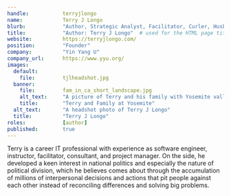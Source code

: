 ```yaml
---
handle:           terryjlongo
name:             Terry J Longo
blurb:            "Author, Strategic Analyst, Facilitator, Curler, Husband, Father, Son, Amateur Craftsperson"
title:            "Author: Terry J Longo"  # used for the HTML page title tag
website:          https://terryjlongo.com/
position:         "Founder"
company:          "Yin Yang U"
company_url:      https://www.yyu.org/
images:
  default:
    file:         tjlheadshot.jpg
  banner:
    file:         fam_in_ca_short_landscape.jpg
    alt_text:     "A picture of Terry and his family with Yosemite valley behind and below them as a backdrop"
    title:        "Terry and Family at Yosemite"
  alt_text:       "A headshot photo of Terry J Longo"
  title:          "Terry J Longo"
roles:            [author]
published:        true
---
```


Terry is a career IT professional with experience as software engineer, instructor, facilitator, consultant, and project manager.  On the side, he developed a keen interest in national politics and especially the nature of political division, which he believes comes about through the accumulation of millions of interpersonal decisions and actions that pit people against each other instead of reconciling differences and solving big problems.
